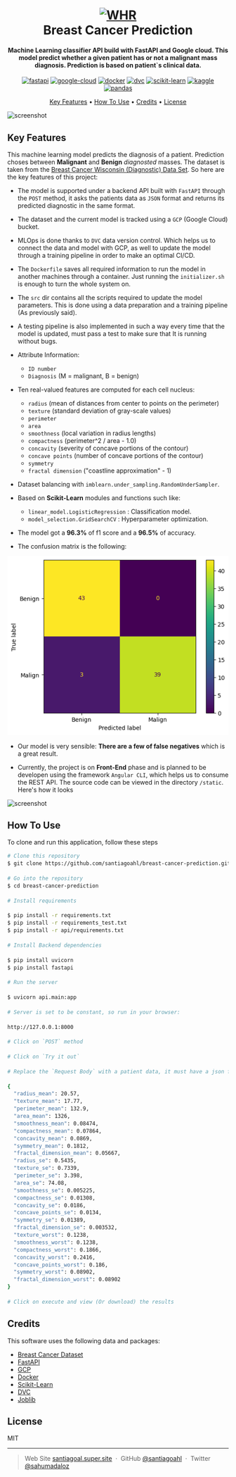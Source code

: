<h1 align="center">
  <br>
  <a href="https://www.breastcancer.org/es/"><img src="https://www.news-medical.net/image.axd?picture=2017%2F2%2Fshutterstock_576066646.jpg" alt="WHR" width="200"></a>
  <br>
  Breast Cancer Prediction
  <br>
</h1>

<h4 align="center">Machine Learning classifier API build with FastAPI and Google cloud. This model predict whether a given patient has or not a malignant mass diagnosis. Prediction is based on patient`s clinical data. 
</h4>

<p align="center"> <a href='https://fastapi.tiangolo.com/' target="_blank"><img alt='fastapi' src='https://img.shields.io/badge/FastAPI-100000?style=for-the-badge&logo=fastapi&logoColor=009889&labelColor=FFFFFF&color=009889'/></a> <a href='https://cloud.google.com' target="_blank"><img alt='google-cloud' src='https://img.shields.io/badge/google_cloud-100000?style=for-the-badge&logo=google-cloud&logoColor=4285f4&labelColor=FFFFFF&color=4285f4'/></a> <a href='https://www.docker.com/' target="_blank"><img alt='docker' src='https://img.shields.io/badge/docker-100000?style=for-the-badge&logo=docker&logoColor=218bea&labelColor=FFFFFF&color=FFFFFF'/></a> <a href='https://dvc.org/' target="_blank"><img alt='dvc' src='https://img.shields.io/badge/dvc-100000?style=for-the-badge&logo=dvc&logoColor=19aac1&labelColor=8153bb&color=f26740'/></a>
<a href='https://scikit-learn.org/' target="_blank"><img alt='scikit-learn' src='https://img.shields.io/badge/Scikit_Learn-100000?style=for-the-badge&logo=scikit-learn&logoColor=FFFFFF&labelColor=FF4400&color=0563FF'/></a> <a href='https://www.kaggle.com/' target="_blank"><img alt='kaggle' src='https://img.shields.io/badge/Kaggle-100000?style=for-the-badge&logo=kaggle&logoColor=37BAE8&labelColor=BEFDFF&color=37BAE8'/></a> <a href='https://pandas.pydata.org/' target="_blank"><img alt='pandas' src='https://img.shields.io/badge/pandas-100000?style=for-the-badge&logo=pandas&logoColor=2D0090&labelColor=9D7BEA&color=D2C0FA'/></a>
</p>

<p align="center">
  <a href="#key-features">Key Features</a> •
  <a href="#how-to-use">How To Use</a> •
  <a href="#credits">Credits</a> •
  <a href="#license">License</a> 
</p>

![screenshot](https://github.com/santiagoahl/breast-cancer-prediction/blob/main/introduction.gif?raw=true)

## Key Features

This machine learning model predicts the diagnosis of a patient. Prediction choses between **Malignant** and **Benign** *diagnosted* masses. The dataset is taken from the [Breast Cancer Wisconsin (Diagnostic) Data Set](https://www.kaggle.com/datasets/uciml/breast-cancer-wisconsin-data). So here are the key features of this project:

* The model is supported under a backend API built with `FastAPI` through the `POST` method, it asks the patients data as `JSON` format and returns its predicted diagnostic in the same format.

* The dataset and the current model is tracked using a `GCP` (Google Cloud) bucket.

* MLOps is done thanks to `DVC` data version control. Which helps us to connect the data and model with GCP, as well to update the model through a training pipeline in order to make an optimal CI/CD.

* The `Dockerfile` saves all required information to run the model in another machines through a container. Just running the `initializer.sh` is enough to turn the whole system on.

* The `src` dir contains all the scripts required to update the model parameters. This is done using a data preparation and a training pipeline (As previously said).

* A testing pipeline is also implemented in such a way every time that the model is updated, must pass a test to make sure that It is running without bugs.

* Attribute Information:

	* `ID number`
	* `Diagnosis` (M = malignant, B = benign)

* Ten real-valued features are computed for each cell nucleus:

	* `radius` (mean of distances from center to points on the perimeter)
	* `texture` (standard deviation of gray-scale values)
	* `perimeter`
	* `area`
	* `smoothness` (local variation in radius lengths)
	* `compactness` (perimeter^2 / area - 1.0)
	* `concavity` (severity of concave portions of the contour)
	* `concave points` (number of concave portions of the contour)
	* `symmetry`
	* `fractal dimension` ("coastline approximation" - 1)

* Dataset balancing with `imblearn.under_sampling.RandomUnderSampler`.

* Based on **Scikit-Learn** modules and functions such like:
  - `linear_model.LogisticRegression` :   Classification model.
  - `model_selection.GridSearchCV` :   Hyperparameter optimization.

* The model got a **96.3%** of f1 score and a **96.5%** of accuracy.
* The confusion matrix is the following:

![screenshot](https://github.com/santiagoahl/breast-cancer-prediction/blob/main/images/confusion_matrix.png?raw=true)

* Our model is very sensible: **There are a few of false negatives** which is a great result.

* Currently, the project is on **Front-End** phase and is planned to be developen using the framework `Angular CLI`, which helps us to consume the REST API. The source code can be viewed in the directory `/static`. Here's how it looks

![screenshot](https://github.com/santiagoahl/breast-cancer-prediction/blob/main/images/website.gif)

## How To Use

To clone and run this application, follow these steps

```bash
# Clone this repository
$ git clone https://github.com/santiagoahl/breast-cancer-prediction.git

# Go into the repository
$ cd breast-cancer-prediction

# Install requirements

$ pip install -r requirements.txt
$ pip install -r requirements_test.txt
$ pip install -r api/requirements.txt

# Install Backend dependencies

$ pip install uvicorn
$ pip install fastapi

# Run the server

$ uvicorn api.main:app

# Server is set to be constant, so run in your browser:

http://127.0.0.1:8000 

# Click on `POST` method

# Click on `Try it out`

# Replace the `Request Body` with a patient data, it must have a json format, here is an example:

{
  "radius_mean": 20.57,
  "texture_mean": 17.77,
  "perimeter_mean": 132.9,
  "area_mean": 1326,
  "smoothness_mean": 0.08474,
  "compactness_mean": 0.07864,
  "concavity_mean": 0.0869,
  "symmetry_mean": 0.1812,
  "fractal_dimension_mean": 0.05667,
  "radius_se": 0.5435,
  "texture_se": 0.7339,
  "perimeter_se": 3.398,
  "area_se": 74.08,
  "smoothness_se": 0.005225,
  "compactness_se": 0.01308,
  "concavity_se": 0.0186,
  "concave_points_se": 0.0134,
  "symmetry_se": 0.01389,
  "fractal_dimension_se": 0.003532,
  "texture_worst": 0.1238,
  "smoothness_worst": 0.1238,
  "compactness_worst": 0.1866,
  "concavity_worst": 0.2416,
  "concave_points_worst": 0.186,
  "symmetry_worst": 0.08902,
  "fractal_dimension_worst": 0.08902
}

# Click on execute and view (Or download) the results

```

## Credits

This software uses the following data and packages:

- [Breast Cancer Dataset](https://www.kaggle.com/datasets/uciml/breast-cancer-wisconsin-data)
- [FastAPI](https://fastapi.tiangolo.com)
- [GCP](https://cloud.google.com)
- [Docker](https://www.docker.com)
- [Scikit-Learn](https://scikit-learn.org/stable/)
- [DVC](https://dvc.org)
- [Joblib](https://joblib.readthedocs.io/en/latest/)


## License

MIT

---

> Web Site [santiagoal.super.site](https://santiagoal.super.site/) &nbsp;&middot;&nbsp;
> GitHub [@santiagoahl](https://github.com/santiagoahl) &nbsp;&middot;&nbsp;
> Twitter [@sahumadaloz](https://twitter.com/sahumadaloz)
